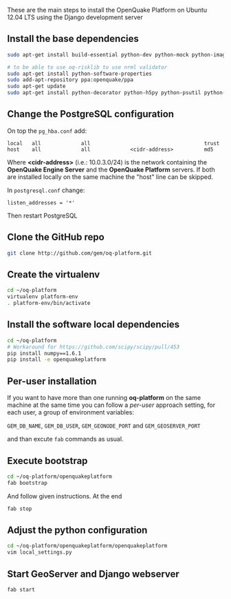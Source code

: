 These are the main steps to install the OpenQuake Platform on Ubuntu 12.04 LTS using the Django development server

## Install the base dependencies

```bash
sudo apt-get install build-essential python-dev python-mock python-imaging python-virtualenv git postgresql-9.1 postgresql-server-dev-9.1 postgresql-contrib-9.1 postgresql-9.1-postgis openjdk-6-jre libxml2 libxml2-dev libxslt1-dev libxslt1.1 libblas-dev liblapack-dev curl wget xmlstarlet imagemagick gfortran python-nose libgeos-dev

# to be able to use oq-risklib to use nrml validator
sudo apt-get install python-software-properties
sudo add-apt-repository ppa:openquake/ppa
sudo apt-get update
sudo apt-get install python-decorator python-h5py python-psutil python-concurrent.futures python-oq-hazardlib python-oq-risklib
```

## Change the PostgreSQL configuration

On top the `pg_hba.conf` add:

```
local   all             all                                     trust
host    all             all             <cidr-address>          md5
```
Where **&lt;cidr-address&gt;** (i.e.: 10.0.3.0/24) is the network containing the **OpenQuake Engine Server** and the **OpenQuake Platform** servers. If both are installed locally on the same machine the "host" line can be skipped.


In `postgresql.conf` change:

`listen_addresses = '*'`

Then restart PostgreSQL

## Clone the GitHub repo
```bash
git clone http://github.com/gem/oq-platform.git
```

## Create the virtualenv
```bash
cd ~/oq-platform
virtualenv platform-env
. platform-env/bin/activate
```
## Install the software local dependencies
```bash
cd ~/oq-platform
# Workaround for https://github.com/scipy/scipy/pull/453
pip install numpy==1.6.1
pip install -e openquakeplatform
```

## Per-user installation
If you want to have more than one running **oq-platform** on the same machine at the same time you can follow a *per-user* approach setting, for each user, a group of environment variables:

```GEM_DB_NAME```, ```GEM_DB_USER```, ```GEM_GEONODE_PORT``` and ```GEM_GEOSERVER_PORT```

and than excute ```fab``` commands as usual.

## Execute bootstrap
```bash
cd ~/oq-platform/openquakeplatform
fab bootstrap
```
And follow given instructions. At the end
```bash
fab stop
```

## Adjust the python configuration
```bash
cd ~/oq-platform/openquakeplatform/openquakeplatform
vim local_settings.py
```

## Start GeoServer and Django webserver
```bash
fab start
```

